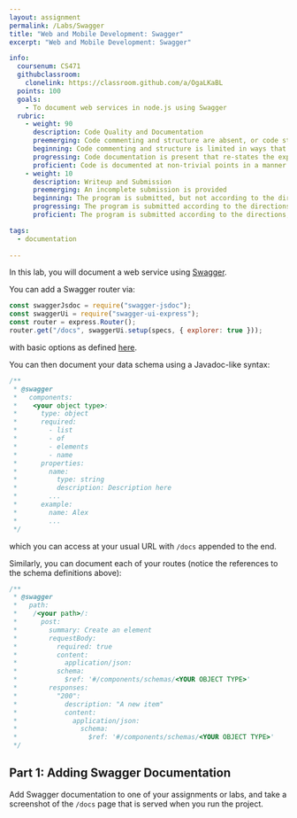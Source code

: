 ```yaml
---
layout: assignment
permalink: /Labs/Swagger
title: "Web and Mobile Development: Swagger"
excerpt: "Web and Mobile Development: Swagger"

info:
  coursenum: CS471
  githubclassroom:
    clonelink: https://classroom.github.com/a/OgaLKaBL
  points: 100
  goals:
    - To document web services in node.js using Swagger
  rubric:
    - weight: 90
      description: Code Quality and Documentation
      preemerging: Code commenting and structure are absent, or code structure departs significantly from best practice, and/or the code departs significantly from the style guide
      beginning: Code commenting and structure is limited in ways that reduce the readability of the program, and/or there are minor departures from the style guide
      progressing: Code documentation is present that re-states the explicit code definitions, and/or code is written that mostly adheres to the style guide
      proficient: Code is documented at non-trivial points in a manner that enhances the readability of the program, and code is written according to the style guide
    - weight: 10
      description: Writeup and Submission
      preemerging: An incomplete submission is provided
      beginning: The program is submitted, but not according to the directions in one or more ways (for example, because it is lacking a readme writeup)
      progressing: The program is submitted according to the directions with a minor omission or correction needed
      proficient: The program is submitted according to the directions, including a readme writeup describing the solution

tags:
  - documentation
  
---
```


In this lab, you will document a web service using [Swagger](https://levelup.gitconnected.com/swagger-time-to-document-that-express-api-you-built-9b8faaeae563).

You can add a Swagger router via:

```javascript
const swaggerJsdoc = require("swagger-jsdoc");
const swaggerUi = require("swagger-ui-express");
const router = express.Router();
router.get("/docs", swaggerUi.setup(specs, { explorer: true }));
```

with basic options as defined [here](https://gist.githubusercontent.com/AlexanderKaran/bb1025d02190a917795a6942dcab92ac/raw/6500cef951dced2da0c4fe12a60a459162dba4b0/Time%20to%20document%20that%20Express%20API%20you%C2%A0built:%20Swagger%20set%20up).

You can then document your data schema using a Javadoc-like syntax:

```javascript
/**
 * @swagger
 *   components:
 *    <your object type>:
 *      type: object
 *      required:
 *        - list
 *        - of
 *        - elements
 *        - name
 *      properties:
 *        name:
 *          type: string
 *          description: Description here
 *        ...
 *      example:
 *        name: Alex
 *        ...
 */
```
which you can access at your usual URL with `/docs` appended to the end.

Similarly, you can document each of your routes (notice the references to the schema definitions above):

```javascript
/**
 * @swagger
 *   path:
 *    /<your path>/:
 *      post:
 *        summary: Create an element
 *        requestBody:
 *          required: true
 *          content:
 *            application/json:
 *          schema:
 *            $ref: '#/components/schemas/<YOUR OBJECT TYPE>'
 *        responses:
 *          "200":
 *            description: "A new item"
 *            content:
 *              application/json:
 *                schema:
 *                  $ref: '#/components/schemas/<YOUR OBJECT TYPE>'         
 */
```

## Part 1: Adding Swagger Documentation

Add Swagger documentation to one of your assignments or labs, and take a screenshot of the `/docs` page that is served when you run the project.